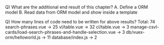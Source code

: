 Q) What are the additional end result of this chapter?
A. Define a ORM model
B. Read data from ORM model and show inside a template

Q) How many lines of code need to be written for above results?
Total: 74
search-phrases.vue -> 25
vl/table.vue -> 32
cl/table.vue -> 3
manage-csvl-cards/load-search-phrases-and-handle-selection.vue -> 3
db/vuex-orm/helloworld.js -> 11
database/index.js -> 2
